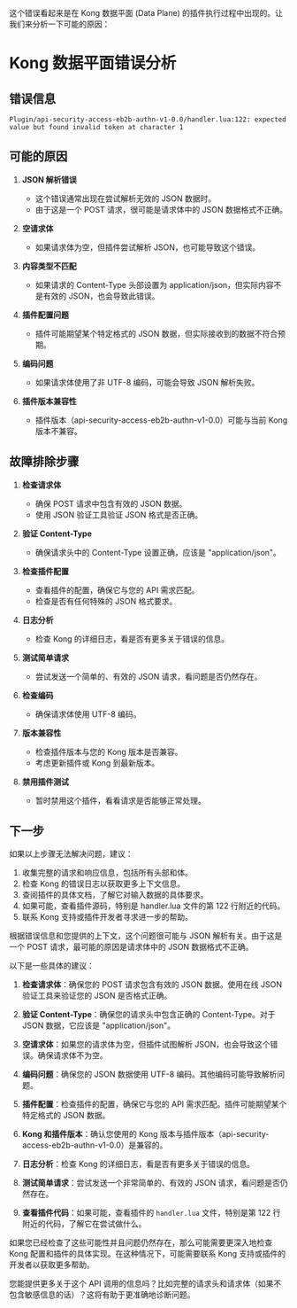 这个错误看起来是在 Kong 数据平面 (Data Plane) 的插件执行过程中出现的。让我们来分析一下可能的原因：





# Kong 数据平面错误分析

## 错误信息
```
Plugin/api-security-access-eb2b-authn-v1-0.0/handler.lua:122: expected value but found invalid token at character 1
```

## 可能的原因

1. **JSON 解析错误**
   - 这个错误通常出现在尝试解析无效的 JSON 数据时。
   - 由于这是一个 POST 请求，很可能是请求体中的 JSON 数据格式不正确。

2. **空请求体**
   - 如果请求体为空，但插件尝试解析 JSON，也可能导致这个错误。

3. **内容类型不匹配**
   - 如果请求的 Content-Type 头部设置为 application/json，但实际内容不是有效的 JSON，也会导致此错误。

4. **插件配置问题**
   - 插件可能期望某个特定格式的 JSON 数据，但实际接收到的数据不符合预期。

5. **编码问题**
   - 如果请求体使用了非 UTF-8 编码，可能会导致 JSON 解析失败。

6. **插件版本兼容性**
   - 插件版本（api-security-access-eb2b-authn-v1-0.0）可能与当前 Kong 版本不兼容。

## 故障排除步骤

1. **检查请求体**
   - 确保 POST 请求中包含有效的 JSON 数据。
   - 使用 JSON 验证工具验证 JSON 格式是否正确。

2. **验证 Content-Type**
   - 确保请求头中的 Content-Type 设置正确，应该是 "application/json"。

3. **检查插件配置**
   - 查看插件的配置，确保它与您的 API 需求匹配。
   - 检查是否有任何特殊的 JSON 格式要求。

4. **日志分析**
   - 检查 Kong 的详细日志，看是否有更多关于错误的信息。

5. **测试简单请求**
   - 尝试发送一个简单的、有效的 JSON 请求，看问题是否仍然存在。

6. **检查编码**
   - 确保请求体使用 UTF-8 编码。

7. **版本兼容性**
   - 检查插件版本与您的 Kong 版本是否兼容。
   - 考虑更新插件或 Kong 到最新版本。

8. **禁用插件测试**
   - 暂时禁用这个插件，看看请求是否能够正常处理。

## 下一步

如果以上步骤无法解决问题，建议：

1. 收集完整的请求和响应信息，包括所有头部和体。
2. 检查 Kong 的错误日志以获取更多上下文信息。
3. 查阅插件的具体文档，了解它对输入数据的具体要求。
4. 如果可能，查看插件源码，特别是 handler.lua 文件的第 122 行附近的代码。
5. 联系 Kong 支持或插件开发者寻求进一步的帮助。



根据错误信息和您提供的上下文，这个问题很可能与 JSON 解析有关。由于这是一个 POST 请求，最可能的原因是请求体中的 JSON 数据格式不正确。

以下是一些具体的建议：

1. **检查请求体**：确保您的 POST 请求包含有效的 JSON 数据。使用在线 JSON 验证工具来验证您的 JSON 是否格式正确。

2. **验证 Content-Type**：确保您的请求头中包含正确的 Content-Type。对于 JSON 数据，它应该是 "application/json"。

3. **空请求体**：如果您的请求体为空，但插件试图解析 JSON，也会导致这个错误。确保请求体不为空。

4. **编码问题**：确保您的 JSON 数据使用 UTF-8 编码。其他编码可能导致解析问题。

5. **插件配置**：检查插件的配置，确保它与您的 API 需求匹配。插件可能期望某个特定格式的 JSON 数据。

6. **Kong 和插件版本**：确认您使用的 Kong 版本与插件版本（api-security-access-eb2b-authn-v1-0.0）是兼容的。

7. **日志分析**：检查 Kong 的详细日志，看是否有更多关于错误的信息。

8. **测试简单请求**：尝试发送一个非常简单的、有效的 JSON 请求，看问题是否仍然存在。

9. **查看插件代码**：如果可能，查看插件的 `handler.lua` 文件，特别是第 122 行附近的代码，了解它在尝试做什么。

如果您已经检查了这些可能性并且问题仍然存在，那么可能需要更深入地检查 Kong 配置和插件的具体实现。在这种情况下，可能需要联系 Kong 支持或插件的开发者以获取更多帮助。

您能提供更多关于这个 API 调用的信息吗？比如完整的请求头和请求体（如果不包含敏感信息的话）？这将有助于更准确地诊断问题。
